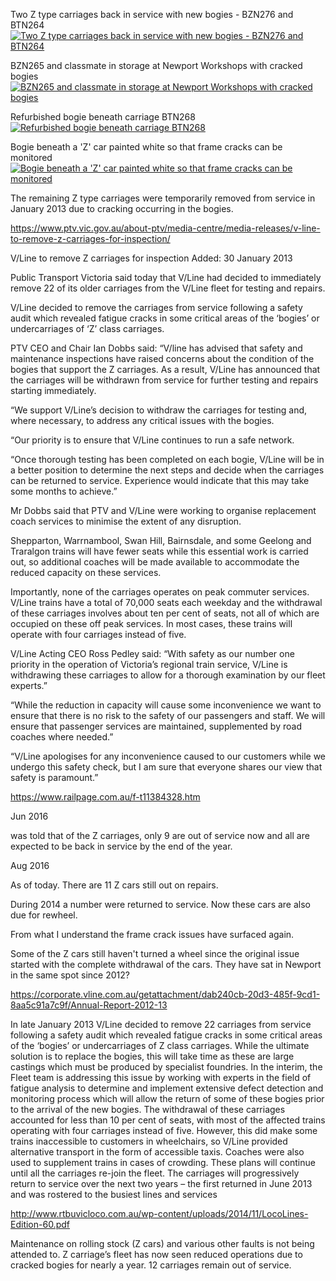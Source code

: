 Two Z type carriages back in service with new bogies - BZN276 and BTN264
<a href="http://railgallery.wongm.com/vline-workshops-yards/F107_4914.jpg.html"><img src="http://railgallery.wongm.com/cache/vline-workshops-yards/F107_4914_595.jpg?cached=1407037902" alt="Two Z type carriages back in service with new bogies - BZN276 and BTN264" /></a>

BZN265 and classmate in storage at Newport Workshops with cracked bogies
<a href="http://railgallery.wongm.com/newport-workshops/F100_5767.jpg.html"><img src="http://railgallery.wongm.com/cache/newport-workshops/F100_5767_595.jpg?cached=1486375177" alt="BZN265 and classmate in storage at Newport Workshops with cracked bogies" /></a>

Refurbished bogie beneath carriage BTN268
<a href="http://railgallery.wongm.com/vline-bits/F106_3909.jpg.html"><img src="http://railgallery.wongm.com/cache/vline-bits/F106_3909_595.jpg?cached=1404816519" alt="Refurbished bogie beneath carriage BTN268" /></a>

Bogie beneath a 'Z' car painted white so that frame cracks can be monitored
<a href="http://railgallery.wongm.com/vline-bits/F106_8614.jpg.html"><img src="http://railgallery.wongm.com/cache/vline-bits/F106_8614_595.jpg?cached=1510722459" alt="Bogie beneath a 'Z' car painted white so that frame cracks can be monitored" /></a>


The remaining Z type carriages were temporarily removed from service in January 2013 due to cracking occurring in the bogies.

https://www.ptv.vic.gov.au/about-ptv/media-centre/media-releases/v-line-to-remove-z-carriages-for-inspection/

V/Line to remove Z carriages for inspection
Added: 30 January 2013

Public Transport Victoria said today that V/Line had decided to immediately remove 22 of its older carriages from the V/Line fleet for testing and repairs.

V/Line decided to remove the carriages from service following a safety audit which revealed fatigue cracks in some critical areas of the ‘bogies’ or undercarriages of ‘Z’ class carriages.

PTV CEO and Chair Ian Dobbs said: “V/line has advised that safety and maintenance inspections have raised concerns about the condition of the bogies that support the Z carriages. As a result, V/Line has announced that the carriages will be withdrawn from service for further testing and repairs starting immediately.

“We support V/Line’s decision to withdraw the carriages for testing and, where necessary, to address any critical issues with the bogies.

“Our priority is to ensure that V/Line continues to run a safe network.

“Once thorough testing has been completed on each bogie, V/Line will be in a better position to determine the next steps and decide when the carriages can be returned to service. Experience would indicate that this may take some months to achieve.”

Mr Dobbs said that PTV and V/Line were working to organise replacement coach services to minimise the extent of any disruption.

Shepparton, Warrnambool, Swan Hill, Bairnsdale, and some Geelong and Traralgon trains will have fewer seats while this essential work is carried out, so additional coaches will be made available to accommodate the reduced capacity on these services.

Importantly, none of the carriages operates on peak commuter services. V/Line trains have a total of 70,000 seats each weekday and the withdrawal of these carriages involves about ten per cent of seats, not all of which are occupied on these off peak services. In most cases, these trains will operate with four carriages instead of five.

V/Line Acting CEO Ross Pedley said: “With safety as our number one priority in the operation of Victoria’s regional train service, V/Line is withdrawing these carriages to allow for a thorough examination by our fleet experts.”

“While the reduction in capacity will cause some inconvenience we want to ensure that there is no risk to the safety of our passengers and staff. We will ensure that passenger services are maintained, supplemented by road coaches where needed.”

“V/Line apologises for any inconvenience caused to our customers while we undergo this safety check, but I am sure that everyone shares our view that safety is paramount.”


https://www.railpage.com.au/f-t11384328.htm

Jun 2016 

was told that of the Z carriages, only 9 are out of service now and all are expected to be back in service by the end of the year.




Aug 2016



As of today. There are 11 Z cars still out on repairs.

During 2014 a number were returned to service. Now these cars are also due for rewheel.

From what I understand the frame crack issues have surfaced again. 

Some of the Z cars still haven't turned a wheel since the original issue started with the complete withdrawal of the cars. They have sat in Newport in the same spot since 2012?










https://corporate.vline.com.au/getattachment/dab240cb-20d3-485f-9cd1-8aa5c91a7c9f/Annual-Report-2012-13




In late January 2013 V/Line decided to remove 22 carriages
from service following a safety audit which revealed fatigue
cracks in some critical areas of the ‘bogies’ or undercarriages
of Z class carriages. While the ultimate solution is to replace
the bogies, this will take time as these are large castings
which must be produced by specialist foundries. In the
interim, the Fleet team is addressing this issue by working
with experts in the field of fatigue analysis to determine
and implement extensive defect detection and monitoring
process which will allow the return of some of these bogies
prior to the arrival of the new bogies.
The withdrawal of these carriages accounted for less
than 10 per cent of seats, with most of the affected trains
operating with four carriages instead of five. However,
this did make some trains inaccessible to customers in
wheelchairs, so V/Line provided alternative transport in
the form of accessible taxis. Coaches were also used to
supplement trains in cases of crowding. These plans will
continue until all the carriages re-join the fleet.
The carriages will progressively return to service over the
next two years – the first returned in June 2013 and was
rostered to the busiest lines and services



http://www.rtbuvicloco.com.au/wp-content/uploads/2014/11/LocoLines-Edition-60.pdf



Maintenance on rolling stock (Z cars) and various other
faults is not being attended to. Z carriage’s fleet has now
seen reduced operations due to cracked bogies for
nearly a year. 12 carriages remain out of service. 